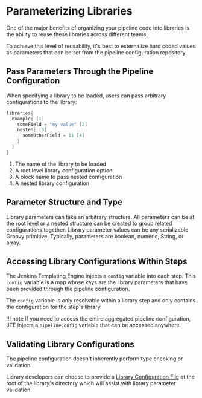 # Parameterizing Libraries

One of the major benefits of organizing your pipeline code into libraries is the ability to reuse these libraries across different teams.

To achieve this level of reusability, it's best to externalize hard coded values as parameters that can be set from the pipeline configuration repository.

## Pass Parameters Through the Pipeline Configuration

When specifying a library to be loaded, users can pass arbitrary configurations to the library:

```groovy
libraries{
  example{ [1]
    someField = "my value" [2]
    nested{ [3]
      someOtherField = 11 [4]
    }
  }
}
```

1. The name of the library to be loaded
2. A root level library configuration option
3. A block name to pass nested configuration
4. A nested library configuration

## Parameter Structure and Type

Library parameters can take an arbitrary structure.
All parameters can be at the root level or a nested structure can be created to group related configurations together.
Library parameter values can be any serializable Groovy primitive.
Typically, parameters are boolean, numeric, String, or array.

## Accessing Library Configurations Within Steps

The Jenkins Templating Engine injects a `config` variable into each step. This `config` variable is a map whose keys are the library parameters that have been provided through the pipeline configuration.

The `config` variable is only resolvable within a library step and only contains the configuration for the step's library.

!!! note
    If you need to access the entire aggregated pipeline configuration, JTE injects a `pipelineConfig` variable that can be accessed anywhere.

## Validating Library Configurations

The pipeline configuration doesn't inherently perform type checking or validation.

Library developers can choose to provide a [Library Configuration File](./library-configuration-file.md) at the root of the library's directory which will assist with library parameter validation.
